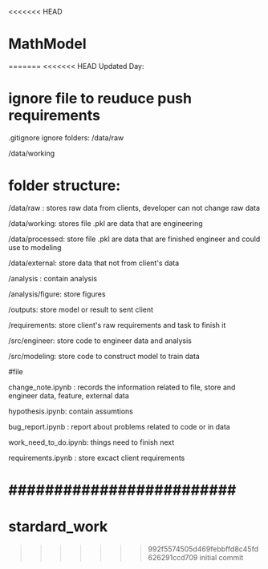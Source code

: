 <<<<<<< HEAD
# MathModel
=======
<<<<<<< HEAD
Updated Day:
# ignore file to reuduce push requirements
.gitignore ignore folders:
/data/raw

/data/working

# folder structure:
/data/raw : stores raw data from clients, developer can not change raw data

/data/working: stores file .pkl are data that are engineering

/data/processed: store file .pkl are data that are finished engineer and could use to modeling

/data/external: store data that not from client's data

/analysis : contain analysis 

/analysis/figure: store figures

/outputs: store model or result to sent client

/requirements: store client's raw requirements and task to finish it

/src/engineer: store code to engineer data and analysis

/src/modeling: store code to construct model to train data

#file 

change_note.ipynb : records the information related to file, store and engineer data, feature, external data

hypothesis.ipynb: contain assumtions

bug_report.ipynb : report about problems related to code or in data

work_need_to_do.ipynb: things need to finish next

requirements.ipynb : store excact client requirements

#########################
=======
# stardard_work
>>>>>>> 992f5574505d469febbffd8c45fd626291ccd709
>>>>>>> initial commit
